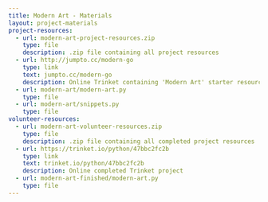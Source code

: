 ```yaml
---
title: Modern Art - Materials
layout: project-materials
project-resources:     
  - url: modern-art-project-resources.zip
    type: file
    description: .zip file containing all project resources
  - url: http://jumpto.cc/modern-go
    type: link
    text: jumpto.cc/modern-go
    description: Online Trinket containing 'Modern Art' starter resources
  - url: modern-art/modern-art.py
    type: file
  - url: modern-art/snippets.py
    type: file
volunteer-resources:
  - url: modern-art-volunteer-resources.zip
    type: file
    description: .zip file containing all completed project resources
  - url: https://trinket.io/python/47bbc2fc2b
    type: link
    text: trinket.io/python/47bbc2fc2b
    description: Online completed Trinket project
  - url: modern-art-finished/modern-art.py
    type: file
---
```

